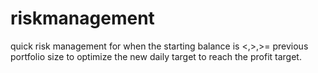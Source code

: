 # riskmanagement
quick risk management for when the starting balance is <,>,>= previous portfolio size to optimize the new daily target to reach the profit target.
